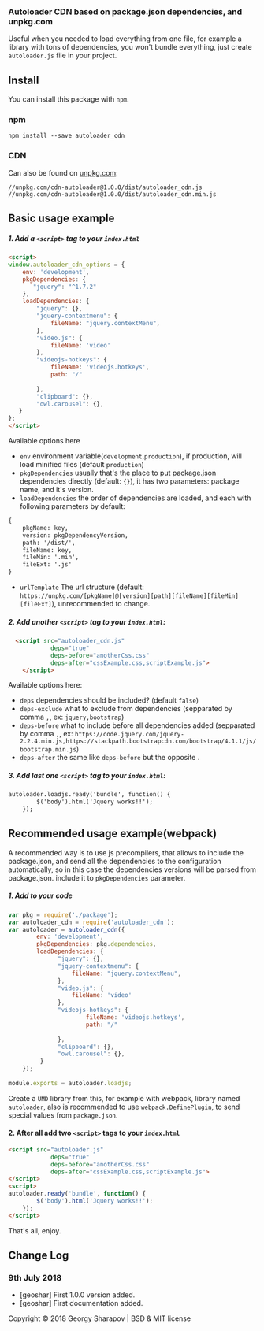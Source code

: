 ### Autoloader CDN based on package.json dependencies, and unpkg.com

Useful when you needed to load everything from one file,
for example a library with tons of dependencies,
you won't bundle everything, just create `autoloader.js` file in your project.
## Install

You can install this package with `npm`.

### npm

```shell
npm install --save autoloader_cdn
```

### CDN

Can also be found on [unpkg.com](https://cdnjs.com/libraries/nestable2):

```
//unpkg.com/cdn-autoloader@1.0.0/dist/autoloader_cdn.js
//unpkg.com/cdn-autoloader@1.0.0/dist/autoloader_cdn.min.js
```

## Basic usage example
##### 1. Add a `<script>` tag to your `index.html`
```html
<script>
window.autoloader_cdn_options = {
    env: 'development',
    pkgDependencies: {
       "jquery": "^1.7.2"
    },
    loadDependencies: {
        "jquery": {},
        "jquery-contextmenu": {
            fileName: "jquery.contextMenu",
        },
        "video.js": {
            fileName: 'video'
        },
        "videojs-hotkeys": {
            fileName: 'videojs.hotkeys',
            path: "/"
    
        },
        "clipboard": {},
        "owl.carousel": {},
   }
};
</script>
```
Available options here
* `env` environment variable(`development`,`production`), if production, will load minified files (default `production`)
* `pkgDependencies` usually that's the place to put package.json dependencies directly (default: `{}`), it has two parameters: package name, and it's version.
* `loadDependencies` the order of dependencies are loaded, and each with following parameters by default:
```html
{
    pkgName: key,
    version: pkgDependencyVersion,
    path: '/dist/',
    fileName: key,
    fileMin: '.min',
    fileExt: '.js'
}
``` 
* `urlTemplate` The url structure (default: `https://unpkg.com/[pkgName]@[version][path][fileName][fileMin][fileExt]`), unrecommended to change.
##### 2. Add another `<script>` tag to your `index.html`:

```html
  <script src="autoloader_cdn.js"
            deps="true"
            deps-before="anotherCss.css"
            deps-after="cssExample.css,scriptExample.js">
    </script>
```
Available options here:

* `deps` dependencies should be included? (default `false`)
* `deps-exclude` what to exclude from dependencies (sepparated by comma `,`, ex: `jquery,bootstrap`)
* `deps-before` what to include before all dependencies added (sepparated by comma `,`, ex: `https://code.jquery.com/jquery-2.2.4.min.js,https://stackpath.bootstrapcdn.com/bootstrap/4.1.1/js/bootstrap.min.js`)
* `deps-after` the same like `deps-before` but the opposite .

##### 3. Add last one `<script>` tag to your `index.html`:
```html
autoloader.loadjs.ready('bundle', function() {
        $('body').html('Jquery works!!');
    });

```

## Recommended usage example(webpack)
A recommended way is to use js precompilers,
 that allows to include the package.json,
 and send all the dependencies to the configuration automatically,
 so in this case the dependencies versions will be parsed from package.json.
 include it to `pkgDependencies` parameter.

##### 1.  Add to your code 
```js 
var pkg = require('./package'); 
var autoloader_cdn = require('autoloader_cdn');
var autoloader = autoloader_cdn({
        env: 'development',
        pkgDependencies: pkg.dependencies,
        loadDependencies: {
              "jquery": {},
              "jquery-contextmenu": {
                  fileName: "jquery.contextMenu",
              },
              "video.js": {
                  fileName: 'video'
              },
              "videojs-hotkeys": {
                      fileName: 'videojs.hotkeys',
                      path: "/"
          
              },
              "clipboard": {},
              "owl.carousel": {},
         }
    });
    
module.exports = autoloader.loadjs;
```
Create a `UMD` library from this, for example with webpack, library named `autoloader`, also is recommended to use `webpack.DefinePlugin`, to send special values from `package.json`.

#### 2. After all add two `<script>` tags to your `index.html` 
```html
<script src="autoloader.js"
            deps="true"
            deps-before="anotherCss.css"
            deps-after="cssExample.css,scriptExample.js">
</script>
<script>
autoloader.ready('bundle', function() {
        $('body').html('Jquery works!!');
    });
</script>
```
That's all, enjoy.
## Change Log

### 9th July 2018
* [geoshar] First 1.0.0 version added.
* [geoshar] First documentation added.

Copyright © 2018 Georgy Sharapov | BSD & MIT license
